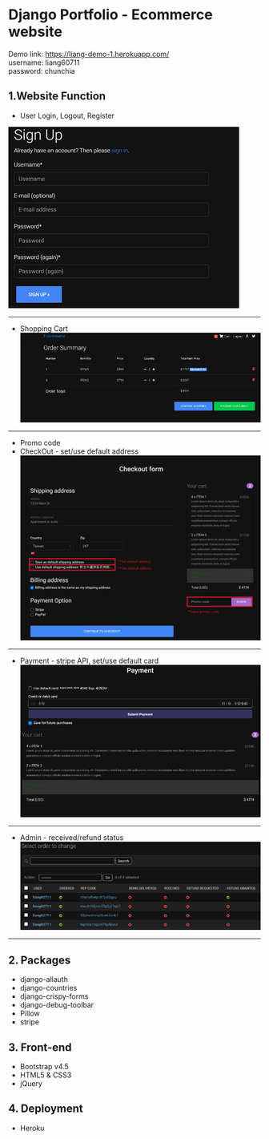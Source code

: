 # Django Portfolio - Ecommerce website

Demo link: https://liang-demo-1.herokuapp.com/  
username: liang60711  
password: chunchia   


## 1.Website Function
* User Login, Logout, Register   

![image](https://github.com/Liang60711/django-portfolio_1/blob/main/demo/signup.png)  

<hr>

* Shopping Cart  
![image](https://github.com/Liang60711/django-portfolio_1/blob/main/demo/cart.png)

<hr>

* Promo code
* CheckOut - set/use default address  
![image](https://github.com/Liang60711/django-portfolio_1/blob/main/demo/checkout.png)

<hr>

* Payment - stripe API, set/use default card  
![image](https://github.com/Liang60711/django-portfolio_1/blob/main/demo/payment.png)

<hr>

* Admin - received/refund status  
![image](https://github.com/Liang60711/django-portfolio_1/blob/main/demo/admin.png)

<hr>

## 2. Packages
* django-allauth
* django-countries
* django-crispy-forms
* django-debug-toolbar
* Pillow
* stripe

## 3. Front-end 
* Bootstrap v4.5
* HTML5 & CSS3
* jQuery


## 4. Deployment
* Heroku





